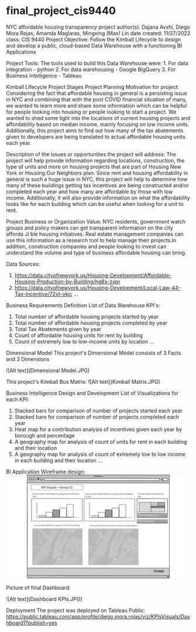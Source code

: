 # final_project_cis9440
NYC affordable housing transparency project
author(s): Dajana Avxhi, Diego Mora Rojas, Amanda Maglaras, Mingxing (Max) Lin
date created: 11/27/2022
class: CIS 9440
Project Objective: Follow the Kimball Lifecycle to design and develop a public, cloud-based Data Warehouse with a functioning BI Applications

Project Tools: The tools used to build this Data Warehouse were: 1. For data integration - python 2. For data warehousing - Google BigQuery 3. For Business Intelligence - Tableau

Kimball Lifecycle Project Stages
Project Planning
Motivation for project: Considering the fact that affordable housing in general is a persisting issue in NYC and combining that with the post COVID financial situation of many, we wanted to learn more and share some information which can be helpful for people looking into housing or people looking to start a project. We wanted to shed some light into the locations of current housing projects and affordability based on median income, mainly focusing on low income units. Additionally, this project aims to find out how many of the tax abatements given to developers are being translated to actual affordable housing units each year.

Description of the issues or opportunities the project will address: The project will help provide information regarding locations, construction, the type of units and more on housing projects that are part of Housing New York or Housing Our Neighbors plan. Since rent and housing affordability in general is such a huge issue in NYC, this project will help to determine how many of these buildings getting tax incentives are being constructed and/or completed each year and how many are affordable by those with low income. Additionally, it will also provide information on what the affordability looks like for each building which can be useful when looking for a unit to rent.

Project Business or Organization Value: NYC residents, government watch groups and policy makers can get transparent information on the city afforda Ji ble housing initiatives. Real estate management companies can use this information as a research tool to help manage their projects.In addition, construction companies and people looking to invest can understand the volume and type of business affordable housing can bring.

Data Sources: 
1. https://data.cityofnewyork.us/Housing-Development/Affordable-Housing-Production-by-Building/hg8x-zxpr 
2. https://data.cityofnewyork.us/Housing-Development/Local-Law-44-Tax-Incentive/72vt-ykjc ...

Business Requirements Definition
List of Data Warehouse KPI's:
1. Total number of affordable housing projects started by year
2. Total number of affordable housing projects completed by year 
3. Total Tax Abatements given by year 
4. Count of affordable housing units for rent by building 
5. Count of extremely low to low-income units by location ...

Dimensional Model
This project's Dimensional Model consists of 3 Facts and 3 Dimensions

![Alt text](Dimensional Model.JPG)


This project's Kimball Bus Matrix:
![Alt text](Kimball Matrix.JPG)

Business Intelligence Design and Development
List of Visualizations for each KPI: 
1. Stacked bars for comparison of number of projects started each year 
2. Stacked bars for comparison of number of projects completed each year 
3. Heat map for a contribution analysis of incentives given each year by borough and percentage
4. A geography map for analysis of count of units for rent in each building and their location 
5. A geography map for analysis of count of extremely low to low income in each building and their location ...

BI Application Wireframe design:
![Alt text](wireframe.JPG)


Picture of final Dashboard:

![Alt text](Dashboard KPIs.JPG)

Deployment
The project was deployed on Tableau Public: https://public.tableau.com/app/profile/diego.mora.rojas/viz/KPIsVisuals/Dashboard1?publish=yes


